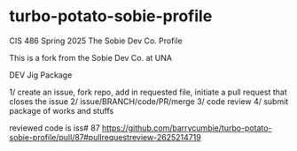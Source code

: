 # turbo-potato-sobie-profile
CIS 486 Spring 2025 The Sobie Dev Co. Profile 

This is a fork from the Sobie Dev Co. at UNA

DEV Jig Package

1/  create an issue, fork  repo, add in requested file, initiate a pull request that closes the issue 
2/  issue/BRANCH/code/PR/merge
3/  code review
4/  submit package of works and stuffs

reviewed code is iss# 87 https://github.com/barrycumbie/turbo-potato-sobie-profile/pull/87#pullrequestreview-2625214719
